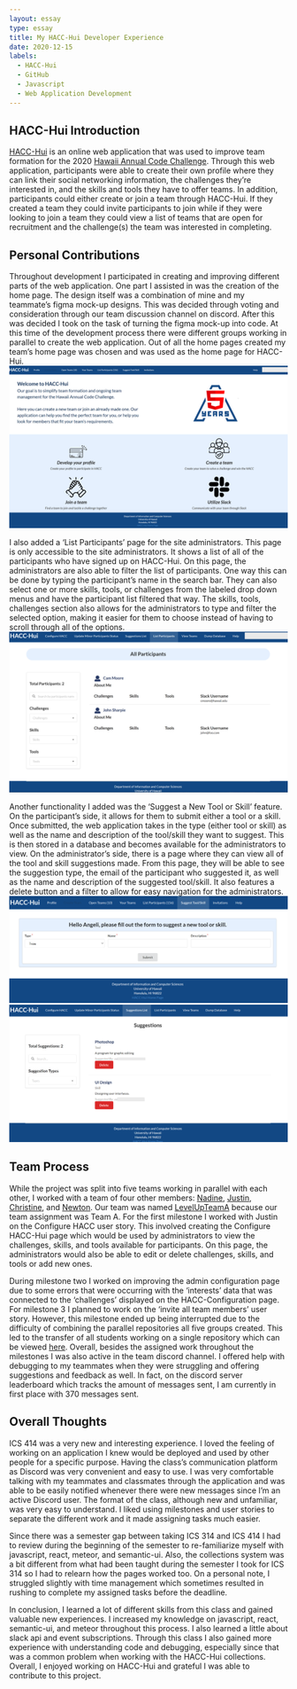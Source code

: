 ```yaml
---
layout: essay
type: essay
title: My HACC-Hui Developer Experience
date: 2020-12-15
labels:
  - HACC-Hui
  - GitHub
  - Javascript
  - Web Application Development
---
```


## HACC-Hui Introduction

[HACC-Hui](https://hacchui.ics.hawaii.edu/) is an online web application that was used to improve team formation for the 2020 [Hawaii Annual Code Challenge](https://hacc.hawaii.gov/). Through this web application, participants were able to create their own profile where they can link their social networking information, the challenges they’re interested in, and the skills and tools they have to offer teams. In addition, participants could either create or join a team through HACC-Hui. If they created a team they could invite participants to join while if they were looking to join a team they could view a list of teams that are open for recruitment and the challenge(s) the team was interested in completing.

## Personal Contributions

Throughout development I participated in creating and improving different parts of the web application. One part I assisted in was the creation of the home page. The design itself was a combination of mine and my teammate’s figma mock-up designs. This was decided through voting and consideration through our team discussion channel on discord. After this was decided I took on the task of turning the figma mock-up into code. At this time of the development process there were different groups working in parallel to create the web application. Out of all the home pages created my team’s home page was chosen and was used as the home page for HACC-Hui.
<img class="ui large rounded image" src="../images/homepage.png">

I also added a ‘List Participants’ page for the site administrators. This page is only accessible to the site administrators. It shows a list of all of the participants who have signed up on HACC-Hui. On this page, the administrators are also able to filter the list of participants. One way this can be done by typing the participant’s name in the search bar. They can also select one or more skills, tools, or challenges from the labeled drop down menus and have the participant list filtered that way. The skills, tools, challenges section also allows for the administrators to type and filter the selected option, making it easier for them to choose instead of having to scroll through all of the options.
<img class="ui medium rounded image" src="../images/listparticipantsadmin.png">

Another functionality I added was the ‘Suggest a New Tool or Skill’ feature. On the participant’s side, it allows for them to submit either a tool or a skill. Once submitted, the web application takes in the type (either tool or skill) as well as the name and description of the tool/skill they want to suggest. This is then stored in a database and becomes available for the administrators to view. On the administrator’s side, there is a page where they can view all of the tool and skill suggestions made. From this page, they will be able to see the suggestion type, the email of the participant who suggested it, as well as the name and description of the suggested tool/skill. It also features a delete button and a filter to allow for easy navigation for the administrators.
<img class="ui medium rounded image" src="../images/participantsuggestion.png">
<img class="ui medium rounded image" src="../images/listsuggestionsadmin.png">

## Team Process

While the project was split into five teams working in parallel with each other, I worked with a team of four other members: [Nadine](https://nadine-alcantara.github.io/), [Justin](https://justinhwong.github.io/), [Christine](https://cyuehara.github.io/), and [Newton](https://newtonics.github.io/). Our team was named [LevelUpTeamA](https://github.com/LevelUpTeamA/HACC-Hui1) because our team assignment was Team A. For the first milestone I worked with Justin on the Configure HACC user story. This involved creating the Configure HACC-Hui page which would be used by administrators to view the challenges, skills, and tools available for participants. On this page, the administrators would also be able to edit or delete challenges, skills, and tools or add new ones.

During milestone two I worked on improving the admin configuration page due to some errors that were occurring with the ‘interests’ data that was connected to the ‘challenges’ displayed on the HACC-Configuration page. For milestone 3 I planned to work on the ‘invite all team members’ user story. However, this milestone ended up being interrupted due to the difficulty of combining the parallel repositories all five groups created. This led to the transfer of all students working on a single repository which can be viewed [here](https://github.com/HACC-Hui/HACC-Hui). Overall, besides the assigned work throughout the milestones I was also active in the team discord channel. I offered help with debugging to my teammates when they were struggling and offering suggestions and feedback as well. In fact, on the discord server leaderboard which tracks the amount of messages sent, I am currently in first place with 370 messages sent.

## Overall Thoughts

ICS 414 was a very new and interesting experience. I loved the feeling of working on an application I knew would be deployed and used by other people for a specific purpose. Having the class’s communication platform as Discord was very convenient and easy to use. I was very comfortable talking with my teammates and classmates through the application and was able to be easily notified whenever there were new messages since I’m an active Discord user. The format of the class, although new and unfamiliar, was very easy to understand. I liked using milestones and user stories to separate the different work and it made assigning tasks much easier. 

Since there was a semester gap between taking ICS 314 and ICS 414 I had to review during the beginning of the semester to re-familiarize myself with javascript, react, meteor, and semantic-ui. Also, the collections system was a bit different from what had been taught during the semester I took for ICS 314 so I had to relearn how the pages worked too. On a personal note, I struggled slightly with time management which sometimes resulted in rushing to complete my assigned tasks before the deadline.

In conclusion, I learned a lot of different skills from this class and gained valuable new experiences. I increased my knowledge on javascript, react, semantic-ui, and meteor throughout this process. I also learned a little about slack api and event subscriptions. Through this class I also gained more experience with understanding code and debugging, especially since that was a common problem when working with the HACC-Hui collections. Overall, I enjoyed working on HACC-Hui and grateful I was able to contribute to this project.
